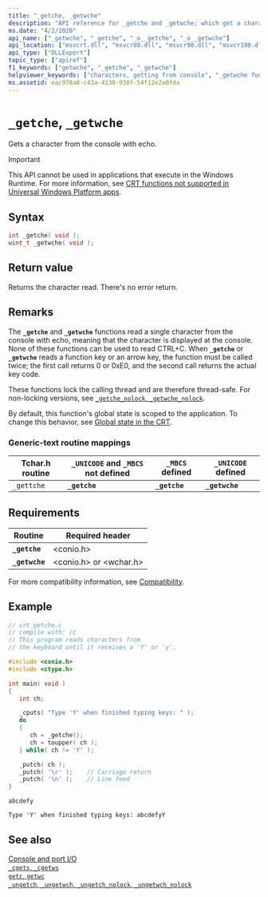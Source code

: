 ```yaml
---
title: "_getche, _getwche"
description: "API reference for _getche and _getwche; which get a character from the console with echo."
ms.date: "4/2/2020"
api_name: ["_getwche", "_getche", "_o__getche", "_o__getwche"]
api_location: ["msvcrt.dll", "msvcr80.dll", "msvcr90.dll", "msvcr100.dll", "msvcr100_clr0400.dll", "msvcr110.dll", "msvcr110_clr0400.dll", "msvcr120.dll", "msvcr120_clr0400.dll", "ucrtbase.dll", "api-ms-win-crt-conio-l1-1-0.dll"]
api_type: ["DLLExport"]
topic_type: ["apiref"]
f1_keywords: ["getwche", "_getche", "_getwche"]
helpviewer_keywords: ["characters, getting from console", "_getwche function", "getche function", "console, reading from", "getwche function", "_getche function"]
ms.assetid: eac978a8-c43a-4130-938f-54f12e2a0fda
---
```

# `_getche`, `_getwche`

Gets a character from the console with echo.

> [!IMPORTANT]
> This API cannot be used in applications that execute in the Windows Runtime. For more information, see [CRT functions not supported in Universal Windows Platform apps](../../cppcx/crt-functions-not-supported-in-universal-windows-platform-apps.md).

## Syntax

```C
int _getche( void );
wint_t _getwche( void );
```

## Return value

Returns the character read. There's no error return.

## Remarks

The **`_getche`** and **`_getwche`** functions read a single character from the console with echo, meaning that the character is displayed at the console. None of these functions can be used to read CTRL+C. When **`_getche`** or **`_getwche`** reads a function key or an arrow key, the function must be called twice; the first call returns 0 or 0xE0, and the second call returns the actual key code.

These functions lock the calling thread and are therefore thread-safe. For non-locking versions, see [`_getche_nolock`, `_getwche_nolock`](getche-nolock-getwche-nolock.md).

By default, this function's global state is scoped to the application. To change this behavior, see [Global state in the CRT](../global-state.md).

### Generic-text routine mappings

| Tchar.h routine | `_UNICODE` and `_MBCS` not defined | `_MBCS` defined | `_UNICODE` defined |
|---|---|---|---|
| `_gettche` | **`_getche`** | **`_getche`** | **`_getwche`** |

## Requirements

| Routine | Required header |
|---|---|
| **`_getche`** | \<conio.h> |
| **`_getwche`** | \<conio.h> or \<wchar.h> |

For more compatibility information, see [Compatibility](../compatibility.md).

## Example

```C
// crt_getche.c
// compile with: /c
// This program reads characters from
// the keyboard until it receives a 'Y' or 'y'.

#include <conio.h>
#include <ctype.h>

int main( void )
{
   int ch;

   _cputs( "Type 'Y' when finished typing keys: " );
   do
   {
      ch = _getche();
      ch = toupper( ch );
   } while( ch != 'Y' );

   _putch( ch );
   _putch( '\r' );    // Carriage return
   _putch( '\n' );    // Line feed
}
```

```Input
abcdefy
```

```Output
Type 'Y' when finished typing keys: abcdefyY
```

## See also

[Console and port I/O](../console-and-port-i-o.md)\
[`_cgets`, `_cgetws`](../cgets-cgetws.md)\
[`getc`, `getwc`](getc-getwc.md)\
[`_ungetch`, `_ungetwch`, `_ungetch_nolock`, `_ungetwch_nolock`](ungetch-ungetwch-ungetch-nolock-ungetwch-nolock.md)
